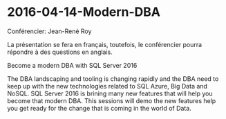 # 2016-04-14-Modern-DBA

Conférencier: Jean-René Roy

La présentation se fera en français, toutefois, le conférencier pourra répondre à des questions en anglais.

Become a modern DBA with SQL Server 2016

The DBA landscaping and tooling is changing rapidly and the DBA need to keep up with the new technologies related to SQL Azure, 
Big Data and NoSQL. SQL Server 2016 is brining many new features that will help you become that modern DBA. 
This sessions will demo the new features help you get ready for the change that is coming in the world of Data.  

